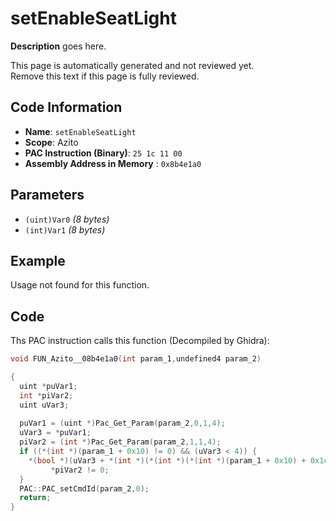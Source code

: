 # setEnableSeatLight

**Description** goes here.

This page is automatically generated and not reviewed yet.<br>Remove this text if this page is fully reviewed.

## Code Information

- **Name**: `setEnableSeatLight`
- **Scope**: Azito
- **PAC Instruction (Binary)**: `25 1c 11 00`
- **Assembly Address in Memory** : `0x8b4e1a0`

## Parameters

- `(uint)Var0` *(8 bytes)*
- `(int)Var1` *(8 bytes)*

## Example

Usage not found for this function.

## Code

Ths PAC instruction calls this function (Decompiled by Ghidra):

```c
void FUN_Azito__08b4e1a0(int param_1,undefined4 param_2)

{
  uint *puVar1;
  int *piVar2;
  uint uVar3;
  
  puVar1 = (uint *)Pac_Get_Param(param_2,0,1,4);
  uVar3 = *puVar1;
  piVar2 = (int *)Pac_Get_Param(param_2,1,1,4);
  if ((*(int *)(param_1 + 0x10) != 0) && (uVar3 < 4)) {
    *(bool *)(uVar3 + *(int *)(*(int *)(*(int *)(param_1 + 0x10) + 0x1c4) + 0xcdc4) + 0x29c0) =
         *piVar2 != 0;
  }
  PAC::PAC_setCmdId(param_2,0);
  return;
}
```


